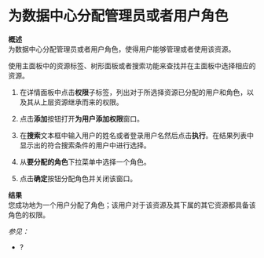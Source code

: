 # 为数据中心分配管理员或者用户角色

**概述**<br/>
为数据中心分配管理员或者用户角色，使得用户能够管理或者使用该资源。

使用主面板中的资源标签、树形面板或者搜索功能来查找并在主面板中选择相应的资源。

1. 在详情面板中点击**权限**子标签，列出对于所选择资源已分配的用户和角色，以及其从上层资源继承而来的权限。

2. 点击**添加**按钮打开**为用户添加权限**窗口。

3. 在**搜索**文本框中输入用户的姓名或者登录用户名然后点击**执行**。在结果列表中显示出的符合搜索条件的用户中进行选择。

4. 从**要分配的角色**下拉菜单中选择一个角色。

5. 点击**确定**按钮分配角色并关闭该窗口。

**结果**<br/>
您成功地为一个用户分配了角色；该用户对于该资源及其下属的其它资源都具备该角色的权限。

*参见：*

-   ?
